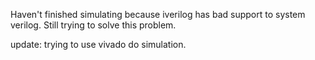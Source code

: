 Haven't finished simulating because iverilog has bad support to system verilog. Still trying to solve this problem.


update: trying to use vivado do simulation.